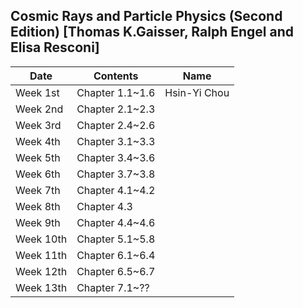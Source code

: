 ## Cosmic Rays and Particle Physics (Second Edition) [Thomas K.Gaisser, Ralph Engel and Elisa Resconi]
| Date | Contents | Name |
| ---- | ------- | ---- |
| Week 1st | Chapter 1.1~1.6 | Hsin-Yi Chou |
| Week 2nd | Chapter 2.1~2.3 | |
| Week 3rd | Chapter 2.4~2.6 | |
| Week 4th | Chapter 3.1~3.3 | |
| Week 5th | Chapter 3.4~3.6 | |
| Week 6th | Chapter 3.7~3.8 | |
| Week 7th | Chapter 4.1~4.2 | |
| Week 8th | Chapter 4.3 | | 
| Week 9th | Chapter 4.4~4.6 | |
| Week 10th | Chapter 5.1~5.8 | |
| Week 11th | Chapter 6.1~6.4 | |
| Week 12th | Chapter 6.5~6.7 | |
| Week 13th | Chapter 7.1~?? | |
